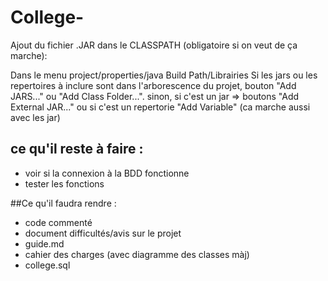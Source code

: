 # College-

Ajout du fichier .JAR dans le CLASSPATH (obligatoire si on veut de ça marche):

Dans le menu project/properties/java Build Path/Librairies Si les jars ou les repertoires à inclure sont dans l'arborescence du projet, bouton "Add JARS..." ou "Add Class Folder...". sinon, si c'est un jar => boutons "Add External JAR..." ou si c'est un repertorie "Add Variable" (ca marche aussi avec les jar)

## ce qu'il reste à faire : 
* voir si la connexion à la BDD fonctionne
* tester les fonctions

##Ce qu'il faudra rendre : 
* code commenté
* document difficultés/avis sur le projet
* guide.md
* cahier des charges (avec diagramme des classes màj)
* college.sql

